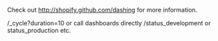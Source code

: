 Check out http://shopify.github.com/dashing for more information.

/_cycle?duration=10
or call dashboards directly
/status_development or status_production etc.